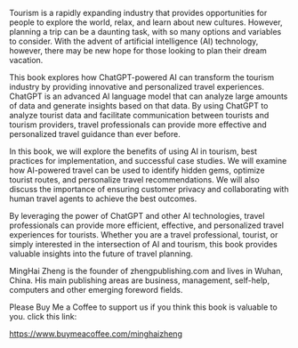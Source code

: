 
Tourism is a rapidly expanding industry that provides opportunities for people to explore the world, relax, and learn about new cultures. However, planning a trip can be a daunting task, with so many options and variables to consider. With the advent of artificial intelligence (AI) technology, however, there may be new hope for those looking to plan their dream vacation.

This book explores how ChatGPT-powered AI can transform the tourism industry by providing innovative and personalized travel experiences. ChatGPT is an advanced AI language model that can analyze large amounts of data and generate insights based on that data. By using ChatGPT to analyze tourist data and facilitate communication between tourists and tourism providers, travel professionals can provide more effective and personalized travel guidance than ever before.

In this book, we will explore the benefits of using AI in tourism, best practices for implementation, and successful case studies. We will examine how AI-powered travel can be used to identify hidden gems, optimize tourist routes, and personalize travel recommendations. We will also discuss the importance of ensuring customer privacy and collaborating with human travel agents to achieve the best outcomes.

By leveraging the power of ChatGPT and other AI technologies, travel professionals can provide more efficient, effective, and personalized travel experiences for tourists. Whether you are a travel professional, tourist, or simply interested in the intersection of AI and tourism, this book provides valuable insights into the future of travel planning.

MingHai Zheng is the founder of zhengpublishing.com and lives in Wuhan, China. His main publishing areas are business, management, self-help, computers and other emerging foreword fields.

Please Buy Me a Coffee to support us if you think this book is valuable to you. click this link:

https://www.buymeacoffee.com/minghaizheng
